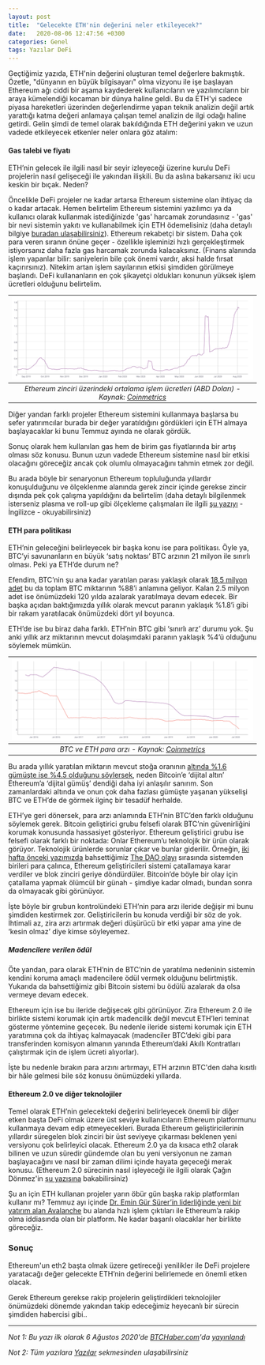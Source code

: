 ```yaml
---
layout: post
title:  "Gelecekte ETH'nin değerini neler etkileyecek?"
date:   2020-08-06 12:47:56 +0300
categories: Genel
tags: Yazılar DeFi
---
```


Geçtiğimiz yazıda, ETH'nin değerini oluşturan temel değerlere bakmıştık. Özetle, "dünyanın en büyük bilgisayarı" olma vizyonu ile işe başlayan Ethereum ağı ciddi bir aşama kaydederek kullanıcıların ve yazılımcıların bir araya kümelendiği kocaman bir dünya haline geldi. Bu da ETH'yi sadece piyasa hareketleri üzerinden değerlendirme yapan teknik analizin değil artık yarattığı katma değeri anlamaya çalışan temel analizin de ilgi odağı haline getirdi. Gelin şimdi de temel olarak bakıldığında ETH değerini yakın ve uzun vadede etkileyecek etkenler neler onlara göz atalım: 

#### Gas talebi ve fiyatı

ETH’nin gelecek ile ilgili nasıl bir seyir izleyeceği üzerine kurulu DeFi projelerin nasıl gelişeceği ile yakından ilişkili. Bu da aslına bakarsanız iki ucu keskin bir bıçak. Neden?

Öncelikle DeFi projeler ne kadar artarsa Ethereum sistemine olan ihtiyaç da o kadar artacak. Hemen belirtelim Ethereum sistemini yazılımcı ya da kullanıcı olarak kullanmak istediğinizde 'gas' harcamak zorundasınız - 'gas' bir nevi sistemin yakıtı ve kullanabilmek için ETH ödemelisiniz (daha detaylı bilgiye [buradan ulaşabilirsiniz](https://blockgeeks.com/guides/ethereum-gas/)). Ethereum rekabetçi bir sistem. Daha çok para veren sıranın önüne geçer - özellikle işleminizi hızlı gerçekleştirmek istiyorsanız daha fazla gas harcamak zorunda kalacaksınız. (Finans alanında işlem yapanlar bilir: saniyelerin bile çok önemi vardır, aksi halde fırsat kaçırırsınız). Nitekim artan işlem sayılarının etkisi şimdiden görülmeye başlandı. DeFi kullananların en çok şikayetçi oldukları konunun yüksek işlem ücretleri olduğunu belirtelim.  

| ![Ortalama Ethereum işlem ücreti](/assets/ETH_ortalama_islem_ucreti.png)|
|:--:| 
| *Ethereum zinciri üzerindeki ortalama işlem ücretleri (ABD Doları) - Kaynak: [Coinmetrics](https://coinmetrics.io/charts/#assets=eth_log=false_roll=7_left=FeeMeanUSD_zoom=1566145123417.0854,1597681123417.0854)*|

Diğer yandan farklı projeler Ethereum sistemini kullanmaya başlarsa bu sefer yatırımcılar burada bir değer yaratıldığını gördükleri için ETH almaya başlayacaklar ki bunu Temmuz ayında ne olarak gördük. 

Sonuç olarak hem kullanılan gas hem de birim gas fiyatlarında bir artış olması söz konusu. Bunun uzun vadede Ethereum sistemine nasıl bir etkisi olacağını göreceğiz ancak çok olumlu olmayacağını tahmin etmek zor değil. 

Bu arada böyle bir senaryonun Ethereum topluluğunda yıllardır konuşulduğunu ve ölçeklenme alanında gerek zincir içinde gerekse zincir dışında pek çok çalışma yapıldığını da belirtelim (daha detaylı bilgilenmek isterseniz plasma ve roll-up gibi ölçekleme çalışmaları ile ilgili [şu yazıyı](https://www.tokendaily.co/blog/the-state-of-ethereum-l2) - İngilizce - okuyabilirsiniz)

#### ETH para politikası
ETH’nin geleceğini belirleyecek bir başka konu ise para politikası. Öyle ya, BTC’yi savunanların en büyük ‘satış noktası’ BTC arzının 21 milyon ile sınırlı olması. Peki ya ETH’de durum ne?

Efendim, BTC’nin şu ana kadar yaratılan parası yaklaşık olarak [18,5 milyon adet](https://www.buybitcoinworldwide.com/how-many-bitcoins-are-there/) bu da toplam BTC miktarının %88’i anlamına geliyor. Kalan 2.5 milyon adet ise önümüzdeki 120 yılda azalarak yaratılmaya devam edecek. Bir başka açıdan baktığımızda yıllık olarak mevcut paranın yaklaşık %1.8’i gibi bir rakam yaratılacak önümüzdeki dört yıl boyunca. 

ETH’de ise bu biraz daha farklı. ETH’nin BTC gibi ‘sınırlı arz’ durumu yok. Şu anki yıllık arz miktarının mevcut dolaşımdaki paranın yaklaşık %4’ü olduğunu söylemek mümkün. 

| ![BTC ve ETH para arzı](/assets/BTC_ETH_para_arzi.png)|
|:--:| 
| *BTC ve ETH para arzı - Kaynak: [Coinmetrics](https://coinmetrics.io/charts/#assets=btc,eth_log=false_roll=90_left=IssContPctAnn_zoom=1446739776000,1596499200000)*|

Bu arada yıllık yaratılan miktarın mevcut stoğa oranının [altında %1.6 gümüşte ise %4.5 olduğunu söylersek](https://medium.com/@100trillionUSD/modeling-bitcoins-value-with-scarcity-91fa0fc03e25), neden Bitcoin’e ‘dijital altın’ Ethereum’a ‘dijital gümüş’ dendiği daha iyi anlaşılır sanırım. Son zamanlardaki altında ve onun çok daha fazlası gümüşte yaşanan yükselişi BTC ve ETH’de de görmek ilginç bir tesadüf herhalde. 

ETH’ye geri dönersek, para arzı anlamında ETH’nin BTC’den farklı olduğunu söylemek gerek. Bitcoin geliştirici grubu felsefi olarak BTC’nin güvenirliğini korumak konusunda hassasiyet gösteriyor. Ethereum geliştirici grubu ise felsefi olarak farklı bir noktada: Onlar Ethereum’u teknolojik bir ürün olarak görüyor. Teknolojik ürünlerde sorunlar çıkar ve bunlar giderilir. Örneğin, [iki hafta önceki yazımızda](https://turansert.com/genel/2020/07/18/aragon-ile-defida-yonetim.html) bahsettiğimiz [The DAO olayı](https://en.wikipedia.org/wiki/The_DAO_(organization)) sırasında sistemden birileri para çalınca, Ethereum geliştiricileri sistemi çatallamaya karar verdiler ve blok zinciri geriye döndürdüler. Bitcoin’de böyle bir olay için çatallama yapmak ölümcül bir günah - şimdiye kadar olmadı, bundan sonra da olmayacak gibi görünüyor. 

İşte böyle bir grubun kontrolündeki ETH’nin para arzı ileride değişir mi bunu şimdiden kestirmek zor. Geliştiricilerin bu konuda verdiği bir söz de yok. İhtimali az, zira arzı artırmak değeri düşürücü bir etki yapar ama yine de ‘kesin olmaz’ diye kimse söyleyemez. 

##### Madencilere verilen ödül

Öte yandan, para olarak ETH’nin de BTC’nin de yaratılma nedeninin sistemin kendini koruma amaçlı madencilere ödül vermek olduğunu belirtmiştik. Yukarıda da bahsettiğimiz gibi Bitcoin sistemi bu ödülü azalarak da olsa vermeye devam edecek. 

Ethereum için ise bu ileride değişecek gibi görünüyor. Zira Ethereum 2.0 ile birlikte sistemi korumak için artık madencilik değil mevcut ETH’leri teminat gösterme yöntemine geçecek. Bu nedenle ileride sistemi korumak için ETH yaratımına çok da ihtiyaç kalmayacak (madenciler BTC’deki gibi para transferinden komisyon almanın yanında Ethereum’daki Akıllı Kontratları çalıştırmak için de işlem ücreti alıyorlar). 

İşte bu nedenle bırakın para arzını artırmayı, ETH arzının BTC'den daha kısıtlı bir hâle gelmesi bile söz konusu önümüzdeki yıllarda. 

#### Ethereum 2.0 ve diğer teknolojiler

Temel olarak ETH’nin gelecekteki değerini belirleyecek önemli bir diğer etken başta DeFi olmak üzere üst seviye kullanıcıların Ethereum platformunu kullanmaya devam edip etmeyecekleri. Burada Ethereum geliştiricilerinin yıllardır süregelen blok zinciri bir üst seviyeye çıkarması beklenen yeni versiyonu çok belirleyici olacak. Ethereum 2.0 ya da kısaca eth2 olarak bilinen ve uzun süredir gündemde olan bu yeni versiyonun ne zaman başlayacağını ve nasıl bir zaman dilimi içinde hayata geçeceği merak konusu. (Ethereum 2.0 sürecinin nasıl işleyeceği ile ilgili olarak Çağın Dönmez'in [şu yazısına](https://hackmd.io/@shaun/SklqMn6Fr) bakabilirsiniz)

Şu an için ETH kullanan projeler yarın öbür gün başka rakip platformları kullanır mı? Temmuz ayı içinde [Dr. Emin Gür Sürer’in liderliğinde yeni bir yatırım alan Avalanche](https://tr.avalabs.org/) bu alanda hızlı işlem çıktıları ile Ethereum’a rakip olma iddiasında olan bir platform. Ne kadar başarılı olacaklar her birlikte göreceğiz. 

### Sonuç
Ethereum'un eth2 başta olmak üzere getireceği yenilikler ile DeFi projelere yaratacağı değer gelecekte ETH’nin değerini belirlemede en önemli etken olacak. 

Gerek Ethereum gerekse rakip projelerin geliştirdikleri teknolojiler önümüzdeki dönemde yakından takip edeceğimiz heyecanlı bir sürecin şimdiden habercisi gibi.. 

---

*Not 1: Bu yazı ilk olarak 6 Ağustos 2020'de [BTCHaber.com](https://www.btchaber.com/)'da [yayınlandı](https://www.btchaber.com/defi-yeni-ico-cilginligi-mi/)*

*Not 2: Tüm yazılara [Yazılar](/articles/) sekmesinden ulaşabilirsiniz*

